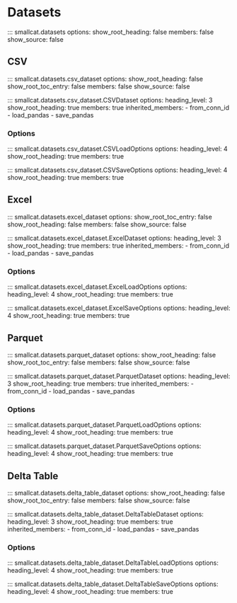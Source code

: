 # Datasets
::: smallcat.datasets
    options:
      show_root_heading: false
      members: false
      show_source: false

## CSV
::: smallcat.datasets.csv_dataset
    options:
      show_root_heading: false
      show_root_toc_entry: false
      members: false
      show_source: false

::: smallcat.datasets.csv_dataset.CSVDataset
    options:
      heading_level: 3
      show_root_heading: true
      members: true
      inherited_members:
        - from_conn_id
        - load_pandas
        - save_pandas

### Options
::: smallcat.datasets.csv_dataset.CSVLoadOptions
    options:
      heading_level: 4
      show_root_heading: true
      members: true

::: smallcat.datasets.csv_dataset.CSVSaveOptions
    options:
      heading_level: 4
      show_root_heading: true
      members: true

## Excel
::: smallcat.datasets.excel_dataset
    options:
      show_root_toc_entry: false
      show_root_heading: false
      members: false
      show_source: false

::: smallcat.datasets.excel_dataset.ExcelDataset
    options:
      heading_level: 3
      show_root_heading: true
      members: true
      inherited_members:
        - from_conn_id
        - load_pandas
        - save_pandas

### Options
::: smallcat.datasets.excel_dataset.ExcelLoadOptions
    options:
      heading_level: 4
      show_root_heading: true
      members: true

::: smallcat.datasets.excel_dataset.ExcelSaveOptions
    options:
      heading_level: 4
      show_root_heading: true
      members: true

## Parquet
::: smallcat.datasets.parquet_dataset
    options:
      show_root_heading: false
      show_root_toc_entry: false
      members: false
      show_source: false

::: smallcat.datasets.parquet_dataset.ParquetDataset
    options:
      heading_level: 3
      show_root_heading: true
      members: true
      inherited_members:
        - from_conn_id
        - load_pandas
        - save_pandas

### Options
::: smallcat.datasets.parquet_dataset.ParquetLoadOptions
    options:
      heading_level: 4
      show_root_heading: true
      members: true

::: smallcat.datasets.parquet_dataset.ParquetSaveOptions
    options:
      heading_level: 4
      show_root_heading: true
      members: true

## Delta Table
::: smallcat.datasets.delta_table_dataset
    options:
      show_root_heading: false
      show_root_toc_entry: false
      members: false
      show_source: false

::: smallcat.datasets.delta_table_dataset.DeltaTableDataset
    options:
      heading_level: 3
      show_root_heading: true
      members: true
      inherited_members:
        - from_conn_id
        - load_pandas
        - save_pandas

### Options
::: smallcat.datasets.delta_table_dataset.DeltaTableLoadOptions
    options:
      heading_level: 4
      show_root_heading: true
      members: true

::: smallcat.datasets.delta_table_dataset.DeltaTableSaveOptions
    options:
      heading_level: 4
      show_root_heading: true
      members: true
